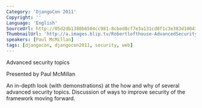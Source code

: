 ```yaml
---
Category: 'DjangoCon 2011'
Copyright: ''
Language: 'English'
SourceUrl: http://05d2db1380b6504cc981-8cbed8cf7e3a131cd8f1c3e383d10041.r93.cf2.rackcdn.com/djangocon-2011/80_advanced-security-topics.m4v
ThumbnailUrl: 'http://a.images.blip.tv/Robertlofthouse-AdvancedSecurityTopics290-576.jpg'
speakers: [Paul McMillan]
tags: [djangocon, djangocon2011, security, web]
---
```

Advanced security topics

Presented by Paul McMillan

An in-depth look (with demonstrations) at the how and why of several advanced
security topics. Discussion of ways to improve security of the framework
moving forward.

